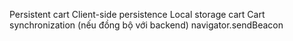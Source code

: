 Persistent cart
Client-side persistence
Local storage cart
Cart synchronization (nếu đồng bộ với backend)
navigator.sendBeacon 
